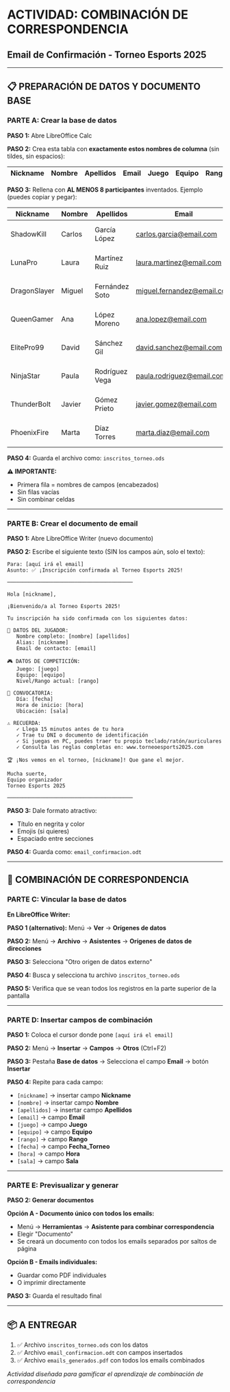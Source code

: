 # ACTIVIDAD: COMBINACIÓN DE CORRESPONDENCIA
## Email de Confirmación - Torneo Esports 2025

---

## 📋 PREPARACIÓN DE DATOS Y DOCUMENTO BASE

### PARTE A: Crear la base de datos

**PASO 1:** Abre LibreOffice Calc

**PASO 2:** Crea esta tabla con **exactamente estos nombres de columna** (sin tildes, sin espacios):

| Nickname | Nombre | Apellidos | Email | Juego | Equipo | Rango | Fecha_Torneo | Hora | Sala |
|----------|--------|-----------|-------|-------|--------|-------|--------------|------|------|

**PASO 3:** Rellena con **AL MENOS 8 participantes** inventados. Ejemplo (puedes copiar y pegar):

| Nickname | Nombre | Apellidos | Email | Juego | Equipo | Rango | Fecha_Torneo | Hora | Sala |
|----------|--------|-----------|-------|-------|--------|-------|--------------|------|------|
| ShadowKill | Carlos | García López | carlos.garcia@email.com | Valorant | Night Wolves | Platino | 15/11/2025 | 16:00 | Sala Gaming A |
| LunaPro | Laura | Martínez Ruiz | laura.martinez@email.com | League of Legends | Phoenix Team | Oro | 15/11/2025 | 17:00 | Sala Gaming B |
| DragonSlayer | Miguel | Fernández Soto | miguel.fernandez@email.com | Fortnite | Solo | Diamante | 15/11/2025 | 16:30 | Sala Gaming A |
| QueenGamer | Ana | López Moreno | ana.lopez@email.com | Valorant | Valkyries | Oro | 15/11/2025 | 18:00 | Sala Gaming C |
| ElitePro99 | David | Sánchez Gil | david.sanchez@email.com | CS2 | Elite Squad | Global | 16/11/2025 | 16:00 | Sala Gaming A |
| NinjaStar | Paula | Rodríguez Vega | paula.rodriguez@email.com | League of Legends | Solo | Platino | 16/11/2025 | 17:30 | Sala Gaming B |
| ThunderBolt | Javier | Gómez Prieto | javier.gomez@email.com | FIFA 24 | Thunder FC | División 2 | 16/11/2025 | 16:00 | Sala Gaming C |
| PhoenixFire | Marta | Díaz Torres | marta.diaz@email.com | Fortnite | Phoenix Rising | Campeón | 16/11/2025 | 18:30 | Sala Gaming A |

**PASO 4:** Guarda el archivo como: `inscritos_torneo.ods`

**⚠️ IMPORTANTE:**
- Primera fila = nombres de campos (encabezados)
- Sin filas vacías
- Sin combinar celdas

---

### PARTE B: Crear el documento de email

**PASO 1:** Abre LibreOffice Writer (nuevo documento)

**PASO 2:** Escribe el siguiente texto (SIN los campos aún, solo el texto):

```
Para: [aquí irá el email]
Asunto: ✅ ¡Inscripción confirmada al Torneo Esports 2025!

─────────────────────────────────────────

Hola [nickname],

¡Bienvenido/a al Torneo Esports 2025!

Tu inscripción ha sido confirmada con los siguientes datos:

👤 DATOS DEL JUGADOR:
   Nombre completo: [nombre] [apellidos]
   Alias: [nickname]
   Email de contacto: [email]

🎮 DATOS DE COMPETICIÓN:
   Juego: [juego]
   Equipo: [equipo]
   Nivel/Rango actual: [rango]

📅 CONVOCATORIA:
   Día: [fecha]
   Hora de inicio: [hora]
   Ubicación: [sala]

⚠️ RECUERDA:
   ✓ Llega 15 minutos antes de tu hora
   ✓ Trae tu DNI o documento de identificación
   ✓ Si juegas en PC, puedes traer tu propio teclado/ratón/auriculares
   ✓ Consulta las reglas completas en: www.torneoesports2025.com

🏆 ¡Nos vemos en el torneo, [nickname]! Que gane el mejor.

Mucha suerte,
Equipo organizador
Torneo Esports 2025

─────────────────────────────────────────
```

**PASO 3:** Dale formato atractivo:
- Título en negrita y color
- Emojis (si quieres)
- Espaciado entre secciones

**PASO 4:** Guarda como: `email_confirmacion.odt`

---

## 📧 COMBINACIÓN DE CORRESPONDENCIA

### PARTE C: Vincular la base de datos

**En LibreOffice Writer:**

**PASO 1 (alternativo):** Menú → **Ver** → **Orígenes de datos**

**PASO 2:** Menú → **Archivo** → **Asistentes** → **Orígenes de datos de direcciones**

**PASO 3:** Selecciona "Otro origen de datos externo"

**PASO 4:** Busca y selecciona tu archivo `inscritos_torneo.ods`

**PASO 5:** Verifica que se vean todos los registros en la parte superior de la pantalla

---

### PARTE D: Insertar campos de combinación

**PASO 1:** Coloca el cursor donde pone `[aquí irá el email]`

**PASO 2:** Menú → **Insertar** → **Campos** → **Otros** (Ctrl+F2)

**PASO 3:** Pestaña **Base de datos** → Selecciona el campo **Email** → botón **Insertar**

**PASO 4:** Repite para cada campo:
- `[nickname]` → insertar campo **Nickname**
- `[nombre]` → insertar campo **Nombre**
- `[apellidos]` → insertar campo **Apellidos**
- `[email]` → campo **Email**
- `[juego]` → campo **Juego**
- `[equipo]` → campo **Equipo**
- `[rango]` → campo **Rango**
- `[fecha]` → campo **Fecha_Torneo**
- `[hora]` → campo **Hora**
- `[sala]` → campo **Sala**

---

### PARTE E: Previsualizar y generar

**PASO 2: Generar documentos**

**Opción A - Documento único con todos los emails:**
- Menú → **Herramientas** → **Asistente para combinar correspondencia**
- Elegir "Documento"
- Se creará un documento con todos los emails separados por saltos de página

**Opción B - Emails individuales:**
- Guardar como PDF individuales
- O imprimir directamente

**PASO 3:** Guarda el resultado final

---

## 📦 A ENTREGAR

1. ✅ Archivo `inscritos_torneo.ods` con los datos
2. ✅ Archivo `email_confirmacion.odt` con campos insertados
3. ✅ Archivo `emails_generados.pdf` con todos los emails combinados

*Actividad diseñada para gamificar el aprendizaje de combinación de correspondencia*
